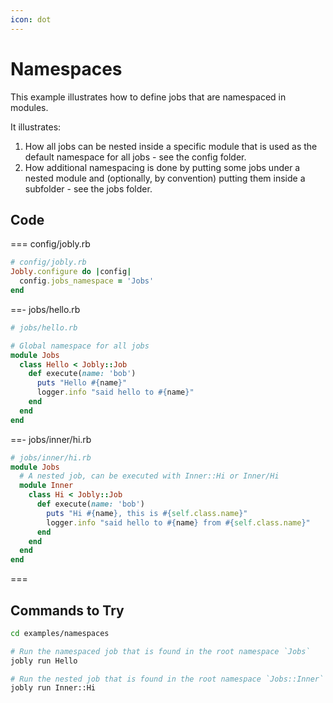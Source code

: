 ```yaml
---
icon: dot
---
```


# Namespaces

This example illustrates how to define jobs that are namespaced in modules.

It illustrates:

1. How all jobs can be nested inside a specific module that is used as the default namespace for all jobs - see the config folder.
2. How additional namespacing is done by putting some jobs under a nested module and (optionally, by convention) putting them inside a subfolder - see the jobs folder.

## Code

=== config/jobly.rb

```ruby
# config/jobly.rb
Jobly.configure do |config|
  config.jobs_namespace = 'Jobs'
end
```

==- jobs/hello.rb

```ruby
# jobs/hello.rb

# Global namespace for all jobs
module Jobs
  class Hello < Jobly::Job
    def execute(name: 'bob')
      puts "Hello #{name}"
      logger.info "said hello to #{name}"
    end
  end
end
```

==- jobs/inner/hi.rb

```ruby
# jobs/inner/hi.rb
module Jobs
  # A nested job, can be executed with Inner::Hi or Inner/Hi
  module Inner
    class Hi < Jobly::Job
      def execute(name: 'bob')
        puts "Hi #{name}, this is #{self.class.name}"
        logger.info "said hello to #{name} from #{self.class.name}"
      end
    end
  end
end
```

===

## Commands to Try

```bash
cd examples/namespaces

# Run the namespaced job that is found in the root namespace `Jobs`
jobly run Hello

# Run the nested job that is found in the root namespace `Jobs::Inner`
jobly run Inner::Hi
```

